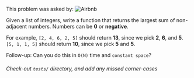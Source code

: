 This problem was asked by:
![Airbnb](http://www.stickpng.com/assets/images/580b57fcd9996e24bc43c513.png)

Given a list of integers, write a function that returns the largest sum of non-adjacent numbers. Numbers can be __0__ or __negative__.

For example, `[2, 4, 6, 2, 5]` should return __13__, since we pick __2__, __6__, and __5__. `[5, 1, 1, 5]` should return __10__, since we pick __5__ and __5__.

Follow-up: Can you do this in `O(N)` time and `constant space`?
###### Check-out `tests/` directory, and add any missed corner-cases
